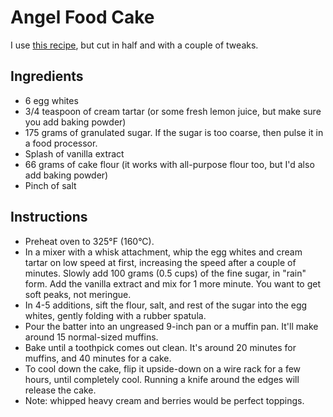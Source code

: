 # Angel Food Cake 

I use <a href="https://sallysbakingaddiction.com/angel-food-cake/" target="_blank"> this recipe</a>, but cut in half and with a couple of tweaks. 

## Ingredients
- 6 egg whites
- 3/4 teaspoon of cream tartar (or some fresh lemon juice, but make sure you add baking powder)
- 175 grams of granulated sugar. If the sugar is too coarse, then pulse it in a food processor.
- Splash of vanilla extract
- 66 grams of cake flour (it works with all-purpose flour too, but I'd also add baking powder)
- Pinch of salt


## Instructions
- Preheat oven to 325°F (160°C).
- In a mixer with a whisk attachment, whip the egg whites and cream tartar on low speed at first, increasing the speed after a couple of minutes. Slowly add 100 grams (0.5 cups) of the fine sugar, in "rain" form. Add the vanilla extract and mix for 1 more minute. You want to get soft peaks, not meringue. 
- In 4-5 additions, sift the flour, salt, and rest of the sugar into the egg whites, gently folding with a rubber spatula.
- Pour the batter into an ungreased 9-inch pan or a muffin pan. It'll make around 15 normal-sized muffins.
- Bake until a toothpick comes out clean. It's around 20 minutes for muffins, and 40 minutes for a cake.
- To cool down the cake, flip it upside-down on a wire rack for a few hours, until completely cool. Running a knife around the edges will release the cake.
- Note: whipped heavy cream and berries would be perfect toppings.

